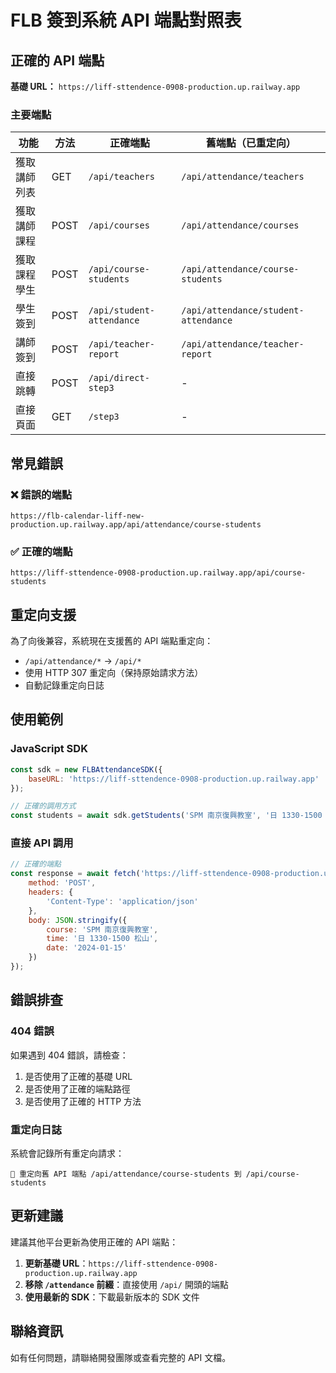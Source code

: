 # FLB 簽到系統 API 端點對照表

## 正確的 API 端點

**基礎 URL：** `https://liff-sttendence-0908-production.up.railway.app`

### 主要端點

| 功能 | 方法 | 正確端點 | 舊端點（已重定向） |
|------|------|----------|-------------------|
| 獲取講師列表 | GET | `/api/teachers` | `/api/attendance/teachers` |
| 獲取講師課程 | POST | `/api/courses` | `/api/attendance/courses` |
| 獲取課程學生 | POST | `/api/course-students` | `/api/attendance/course-students` |
| 學生簽到 | POST | `/api/student-attendance` | `/api/attendance/student-attendance` |
| 講師簽到 | POST | `/api/teacher-report` | `/api/attendance/teacher-report` |
| 直接跳轉 | POST | `/api/direct-step3` | - |
| 直接頁面 | GET | `/step3` | - |

## 常見錯誤

### ❌ 錯誤的端點
```
https://flb-calendar-liff-new-production.up.railway.app/api/attendance/course-students
```

### ✅ 正確的端點
```
https://liff-sttendence-0908-production.up.railway.app/api/course-students
```

## 重定向支援

為了向後兼容，系統現在支援舊的 API 端點重定向：

- `/api/attendance/*` → `/api/*`
- 使用 HTTP 307 重定向（保持原始請求方法）
- 自動記錄重定向日誌

## 使用範例

### JavaScript SDK
```javascript
const sdk = new FLBAttendanceSDK({
    baseURL: 'https://liff-sttendence-0908-production.up.railway.app'
});

// 正確的調用方式
const students = await sdk.getStudents('SPM 南京復興教室', '日 1330-1500 松山');
```

### 直接 API 調用
```javascript
// 正確的端點
const response = await fetch('https://liff-sttendence-0908-production.up.railway.app/api/course-students', {
    method: 'POST',
    headers: {
        'Content-Type': 'application/json'
    },
    body: JSON.stringify({
        course: 'SPM 南京復興教室',
        time: '日 1330-1500 松山',
        date: '2024-01-15'
    })
});
```

## 錯誤排查

### 404 錯誤
如果遇到 404 錯誤，請檢查：
1. 是否使用了正確的基礎 URL
2. 是否使用了正確的端點路徑
3. 是否使用了正確的 HTTP 方法

### 重定向日誌
系統會記錄所有重定向請求：
```
🔄 重定向舊 API 端點 /api/attendance/course-students 到 /api/course-students
```

## 更新建議

建議其他平台更新為使用正確的 API 端點：

1. **更新基礎 URL**：`https://liff-sttendence-0908-production.up.railway.app`
2. **移除 `/attendance` 前綴**：直接使用 `/api/` 開頭的端點
3. **使用最新的 SDK**：下載最新版本的 SDK 文件

## 聯絡資訊

如有任何問題，請聯絡開發團隊或查看完整的 API 文檔。
